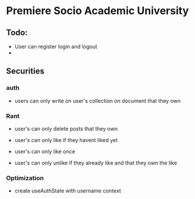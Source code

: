 # Premiere Socio Academic University

## Todo:

- User can register login and logout
-

## Securities

### auth

- users can only write on user's collection on document that they own

### Rant

- user's can only delete posts that they own

- user's can only like if they havent liked yet
- user's can only like once
- user's can only unlike if they already like and that they own the like



### Optimization
- create useAuthState with username context